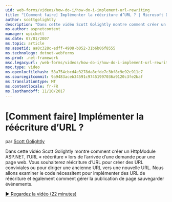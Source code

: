 ```yaml
---
uid: web-forms/videos/how-do-i/how-do-i-implement-url-rewriting
title: "[Comment faire] Implémenter la réécriture d’URL ? | Microsoft Docs"
author: scottgolightly
description: "Dans cette vidéo Scott Golightly montre comment créer un HttpModule ASP.NET pour l’URL 'réécrire' lors de l’arrivée d’une demande pour une page web. Vous pouvez souhaiter réécrire..."
ms.author: aspnetcontent
manager: wpickett
ms.date: 07/01/2007
ms.topic: article
ms.assetid: aa0c328c-edff-4908-b052-31b6b06f8555
ms.technology: dotnet-webforms
ms.prod: .net-framework
msc.legacyurl: /web-forms/videos/how-do-i/how-do-i-implement-url-rewriting
msc.type: video
ms.openlocfilehash: 58a754cbcd4e3278da8cfde7c3bf8c9e92c911c7
ms.sourcegitcommit: 9a9483aceb34591c97451997036a9120c3fe2baf
ms.translationtype: MT
ms.contentlocale: fr-FR
ms.lasthandoff: 11/10/2017
---
```

<a name="how-do-i-implement-url-rewriting"></a>[Comment faire] Implémenter la réécriture d’URL ?
====================
par [Scott Golightly](https://github.com/scottgolightly)

Dans cette vidéo Scott Golightly montre comment créer un HttpModule ASP.NET, l’URL « réécriture » lors de l’arrivée d’une demande pour une page web. Vous souhaiterez réécriture d’URL pour créer des URL conviviales ou pour diriger une ancienne URL vers une nouvelle URL. Nous allons examiner le code nécessitent pour implémenter des URL de réécriture et également comment gérer la publication de page sauvegarder événements.

[&#9654; Regardez la vidéo (22 minutes)](https://channel9.msdn.com/Blogs/ASP-NET-Site-Videos/how-do-i-implement-url-rewriting)
